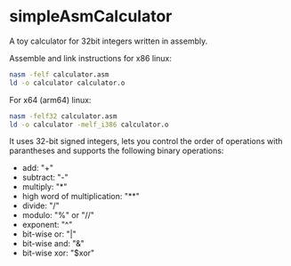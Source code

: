 # simpleAsmCalculator

A toy calculator for 32bit integers written in assembly.

Assemble and link instructions for x86 linux:
```bash
nasm -felf calculator.asm
ld -o calculator calculator.o
```

For x64 (arm64) linux:
```bash
nasm -felf32 calculator.asm
ld -o calculator -melf_i386 calculator.o
```

It uses 32-bit signed integers, lets you control the order of operations with parantheses and supports the following binary operations:
* add: "+"
* subtract: "-"
* multiply: "*"
* high word of multiplication: "**"
* divide: "/"
* modulo: "%" or "//"
* exponent: "^"
* bit-wise or: "|"
* bit-wise and: "&"
* bit-wise xor: "$xor"
